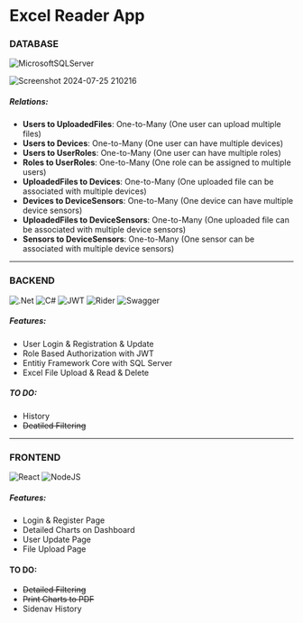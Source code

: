 # Excel Reader App
### DATABASE
![MicrosoftSQLServer](https://img.shields.io/badge/Microsoft%20SQL%20Server-CC2927?style=for-the-badge&logo=microsoft%20sql%20server&logoColor=white)

![Screenshot 2024-07-25 210216](https://github.com/user-attachments/assets/2f0ed897-1dc2-44ab-a217-a0f3a70330e7)

##### Relations: 
-   **Users to UploadedFiles**: One-to-Many (One user can upload multiple files)
-   **Users to Devices**: One-to-Many (One user can have multiple devices)
-   **Users to UserRoles**: One-to-Many (One user can have multiple roles)
-   **Roles to UserRoles**: One-to-Many (One role can be assigned to multiple users)
-   **UploadedFiles to Devices**: One-to-Many (One uploaded file can be associated with multiple devices)
-   **Devices to DeviceSensors**: One-to-Many (One device can have multiple device sensors)
-   **UploadedFiles to DeviceSensors**: One-to-Many (One uploaded file can be associated with multiple device sensors)
-   **Sensors to DeviceSensors**: One-to-Many (One sensor can be associated with multiple device sensors)
<hr>

### BACKEND
![.Net](https://img.shields.io/badge/.NET-5C2D91?style=for-the-badge&logo=.net&logoColor=white) ![C#](https://img.shields.io/badge/c%23-%23239120.svg?style=for-the-badge&logo=csharp&logoColor=white)  ![JWT](https://img.shields.io/badge/JWT-black?style=for-the-badge&logo=JSON%20web%20tokens) ![Rider](https://img.shields.io/badge/Rider-000000.svg?style=for-the-badge&logo=Rider&logoColor=white&color=black&labelColor=crimson) ![Swagger](https://img.shields.io/badge/-Swagger-%23Clojure?style=for-the-badge&logo=swagger&logoColor=white)   

##### Features:
- User Login & Registration & Update
- Role Based Authorization with JWT
- Entitiy Framework Core with SQL Server
- Excel File Upload & Read & Delete

##### TO DO:
- History
- ~~Deatiled Filtering~~
<hr>

### FRONTEND
![React](https://img.shields.io/badge/react-%2320232a.svg?style=for-the-badge&logo=react&logoColor=%2361DAFB) ![NodeJS](https://img.shields.io/badge/node.js-6DA55F?style=for-the-badge&logo=node.js&logoColor=white)

##### Features: 
- Login & Register Page
- Detailed Charts on Dashboard
- User Update Page
- File Upload Page
#### TO DO:
- ~~Detailed Filtering~~
- ~~Print Charts to PDF~~
- Sidenav History 
